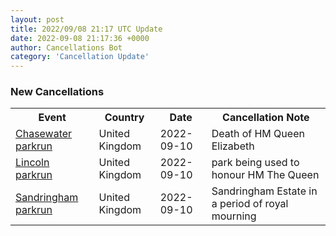 ```yaml
---
layout: post
title: 2022/09/08 21:17 UTC Update
date: 2022-09-08 21:17:36 +0000
author: Cancellations Bot
category: 'Cancellation Update'
---
```


<h3>New Cancellations</h3>
<div class='hscrollable'>
<table style='width: 100%'>
    <tr>
        <th>Event</th>
        <th>Country</th>
        <th>Date</th>
        <th>Cancellation Note</th>
    </tr>
    <tr>
        <td><a href="https://www.parkrun.org.uk/chasewater">Chasewater parkrun</a></td>
        <td>United Kingdom</td>
        <td>2022-09-10</td>
        <td>Death of HM Queen Elizabeth</td>
    </tr>
    <tr>
        <td><a href="https://www.parkrun.org.uk/lincoln">Lincoln parkrun</a></td>
        <td>United Kingdom</td>
        <td>2022-09-10</td>
        <td>park being used to honour HM The Queen</td>
    </tr>
    <tr>
        <td><a href="https://www.parkrun.org.uk/sandringham">Sandringham parkrun</a></td>
        <td>United Kingdom</td>
        <td>2022-09-10</td>
        <td>Sandringham Estate in a period of royal mourning</td>
    </tr>
</table>
</div>
